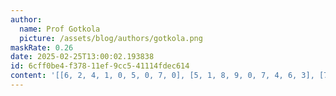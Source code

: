 ```yaml
---
author:
  name: Prof Gotkola
  picture: /assets/blog/authors/gotkola.png
maskRate: 0.26
date: 2025-02-25T13:00:02.193838
id: 6cff0be4-f378-11ef-9cc5-41114fdec614
content: '[[6, 2, 4, 1, 0, 5, 0, 7, 0], [5, 1, 8, 9, 0, 7, 4, 6, 3], [7, 9, 3, 6, 0, 4, 0, 1, 0], [2, 0, 7, 3, 0, 9, 1, 8, 4], [0, 0, 9, 7, 1, 2, 3, 0, 6], [3, 6, 1, 4, 0, 0, 9, 2, 7], [1, 0, 0, 2, 7, 3, 0, 9, 8], [0, 3, 6, 5, 9, 1, 0, 4, 2], [9, 0, 2, 8, 4, 0, 5, 3, 1]]'
---
```

